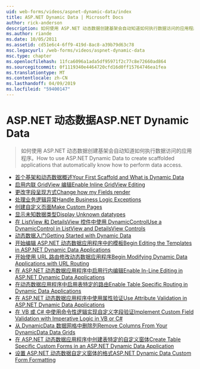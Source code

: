 ```yaml
---
uid: web-forms/videos/aspnet-dynamic-data/index
title: ASP.NET Dynamic Data | Microsoft Docs
author: rick-anderson
description: 如何使用 ASP.NET 动态数据创建基架会自动知道如何执行数据访问的应用程序。
ms.author: riande
ms.date: 10/05/2011
ms.assetid: cd51e6c4-6ff9-419d-8ac8-a39b79d63c78
msc.legacyurl: /web-forms/videos/aspnet-dynamic-data
msc.type: chapter
ms.openlocfilehash: 11fca6096a1ada5df95971f2c77c8e72660ad864
ms.sourcegitcommit: 0f1119340e4464720cfd16d0ff15764746ea1fea
ms.translationtype: MT
ms.contentlocale: zh-CN
ms.lasthandoff: 04/09/2019
ms.locfileid: "59400147"
---
```

# <a name="aspnet-dynamic-data"></a><span data-ttu-id="49fa2-103">ASP.NET 动态数据</span><span class="sxs-lookup"><span data-stu-id="49fa2-103">ASP.NET Dynamic Data</span></span>

> <span data-ttu-id="49fa2-104">如何使用 ASP.NET 动态数据创建基架会自动知道如何执行数据访问的应用程序。</span><span class="sxs-lookup"><span data-stu-id="49fa2-104">How to use ASP.NET Dynamic Data to create scaffolded applications that automatically know how to perform data access.</span></span>


- [<span data-ttu-id="49fa2-105">首个基架和动态数据概述</span><span class="sxs-lookup"><span data-stu-id="49fa2-105">Your First Scaffold and What is Dynamic Data</span></span>](your-first-scaffold-and-what-is-dynamic-data.md)
- [<span data-ttu-id="49fa2-106">启用内联 GridView 编辑</span><span class="sxs-lookup"><span data-stu-id="49fa2-106">Enable Inline GridView Editing</span></span>](how-do-i-enable-inline-gridview-editing.md)
- [<span data-ttu-id="49fa2-107">更改字段呈现方式</span><span class="sxs-lookup"><span data-stu-id="49fa2-107">Change how my Fields render</span></span>](how-do-i-change-how-my-fields-render.md)
- [<span data-ttu-id="49fa2-108">处理业务逻辑异常</span><span class="sxs-lookup"><span data-stu-id="49fa2-108">Handle Business Logic Exceptions</span></span>](how-do-i-handle-business-logic-exceptions.md)
- [<span data-ttu-id="49fa2-109">创建自定义页面</span><span class="sxs-lookup"><span data-stu-id="49fa2-109">Make Custom Pages</span></span>](how-do-i-make-custom-pages.md)
- [<span data-ttu-id="49fa2-110">显示未知数据类型</span><span class="sxs-lookup"><span data-stu-id="49fa2-110">Display Unknown datatypes</span></span>](how-do-i-display-unknown-datatypes.md)
- [<span data-ttu-id="49fa2-111">在 ListView 和 DetailsView 控件中使用 DynamicControl</span><span class="sxs-lookup"><span data-stu-id="49fa2-111">Use a DynamicControl in ListView and DetailsView Controls</span></span>](how-do-i-use-a-dynamiccontrol-in-listview-and-detailsview-controls.md)
- [<span data-ttu-id="49fa2-112">动态数据入门</span><span class="sxs-lookup"><span data-stu-id="49fa2-112">Getting Started with Dynamic Data</span></span>](getting-started-with-dynamic-data.md)
- [<span data-ttu-id="49fa2-113">开始编辑 ASP.NET 动态数据应用程序中的模板</span><span class="sxs-lookup"><span data-stu-id="49fa2-113">Begin Editing the Templates in ASP.NET Dynamic Data Applications</span></span>](begin-editing-the-templates-in-aspnet-dynamic-data-applications.md)
- [<span data-ttu-id="49fa2-114">开始使用 URL 路由修改动态数据应用程序</span><span class="sxs-lookup"><span data-stu-id="49fa2-114">Begin Modifying Dynamic Data Applications with URL Routing</span></span>](begin-modifying-dynamic-data-applications-with-url-routing.md)
- [<span data-ttu-id="49fa2-115">在 ASP.NET 动态数据应用程序中启用行内编辑</span><span class="sxs-lookup"><span data-stu-id="49fa2-115">Enable In-Line Editing in ASP.NET Dynamic Data Applications</span></span>](enable-in-line-editing-in-aspnet-dynamic-data-applications.md)
- [<span data-ttu-id="49fa2-116">在动态数据应用程序中启用表特定的路由</span><span class="sxs-lookup"><span data-stu-id="49fa2-116">Enable Table Specific Routing in Dynamic Data Applications</span></span>](how-to-enable-table-specific-routing-in-dynamic-data-applications.md)
- [<span data-ttu-id="49fa2-117">在 ASP.NET 动态数据应用程序中使用属性验证</span><span class="sxs-lookup"><span data-stu-id="49fa2-117">Use Attribute Validation in ASP.NET Dynamic Data Applications</span></span>](how-to-use-attribute-validation-in-aspnet-dynamic-data-applications.md)
- [<span data-ttu-id="49fa2-118">在 VB 或 C# 中使用命令性逻辑实现自定义字段验证</span><span class="sxs-lookup"><span data-stu-id="49fa2-118">Implement Custom Field Validation with Imperative Logic in VB or C#</span></span>](how-to-implement-custom-field-validation-with-imperative-logic-in-vb-or-c.md)
- [<span data-ttu-id="49fa2-119">从 DynamicData 数据网格中删除列</span><span class="sxs-lookup"><span data-stu-id="49fa2-119">Remove Columns From Your DynamicData Data Grids</span></span>](how-to-remove-columns-from-your-dynamicdata-data-grids.md)
- [<span data-ttu-id="49fa2-120">在 ASP.NET 动态数据应用程序中创建表特定的自定义窗体</span><span class="sxs-lookup"><span data-stu-id="49fa2-120">Create Table Specific Custom Forms in an ASP.NET Dynamic Data Application</span></span>](how-to-create-table-specific-custom-forms-in-an-aspnet-dynamic-data-application.md)
- [<span data-ttu-id="49fa2-121">设置 ASP.NET 动态数据自定义窗体的格式</span><span class="sxs-lookup"><span data-stu-id="49fa2-121">ASP.NET Dynamic Data Custom Form Formatting</span></span>](aspnet-dynamic-data-custom-form-formatting.md)
